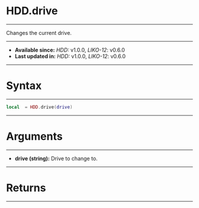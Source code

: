 # HDD.drive
---

Changes the current drive.

---

* **Available since:** _HDD:_ v1.0.0, _LIKO-12_: v0.6.0
* **Last updated in:** _HDD:_ v1.0.0, _LIKO-12_: v0.6.0

---
# Syntax
---

```lua
local  = HDD.drive(drive)
```

---
# Arguments
---

* **drive (string):** Drive to change to.


---
# Returns
---


